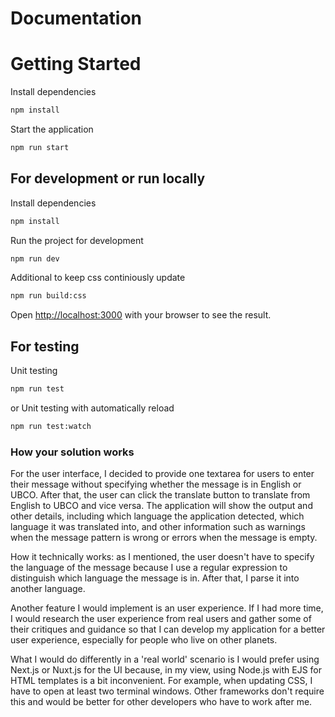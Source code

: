# Documentation

# Getting Started

Install dependencies

```bash
npm install
```

Start the application

```bash
npm run start
```

## For development or run locally

Install dependencies

```bash
npm install
```

Run the project for development

```bash
npm run dev
```

Additional to keep css continiously update

```bash
npm run build:css
```

Open [http://localhost:3000](http://localhost:3000) with your browser to see the result.

## For testing

Unit testing

```bash
npm run test
```

or Unit testing with automatically reload

```bash
npm run test:watch
```

### How your solution works
For the user interface, I decided to provide one textarea for users to enter their message without specifying whether the message is in English or UBCO. After that, the user can click the translate button to translate from English to UBCO and vice versa. The application will show the output and other details, including which language the application detected, which language it was translated into, and other information such as warnings when the message pattern is wrong or errors when the message is empty.

How it technically works: as I mentioned, the user doesn't have to specify the language of the message because I use a regular expression to distinguish which language the message is in. After that, I parse it into another language.

Another feature I would implement is an user experience. If I had more time, I would research the user experience from real users and gather some of their critiques and guidance so that I can develop my application for a better user experience, especially for people who live on other planets.

What I would do differently in a 'real world' scenario is I would prefer using Next.js or Nuxt.js for the UI because, in my view, using Node.js with EJS for HTML templates is a bit inconvenient. For example, when updating CSS, I have to open at least two terminal windows. Other frameworks don't require this and would be better for other developers who have to work after me.
